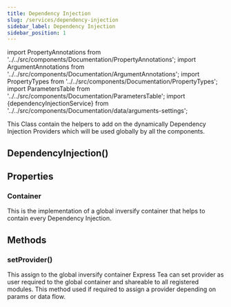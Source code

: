 ```yaml
---
title: Dependency Injection
slug: /services/dependency-injection
sidebar_label: Dependency Injection
sidebar_position: 1
---
```

import PropertyAnnotations from '../../src/components/Documentation/PropertyAnnotations';
import ArgumentAnnotations from '../../src/components/Documentation/ArgumentAnnotations';
import PropertyTypes from '../../src/components/Documentation/PropertyTypes';
import ParametersTable from '../../src/components/Documentation/ParametersTable';
import {dependencyInjectionService} from '../../src/components/Documentation/data/arguments-settings';

This Class contain the helpers to add on the dynamically Dependency Injection Providers which will be used globally by all the components.

## <PropertyAnnotations isConstructor="true"/> DependencyInjection()

## Properties
### <PropertyAnnotations isolationType="public" isStatic="true"/> Container <PropertyTypes type="InversifyContainer"/> 
This is the implementation of a global inversify container that helps to contain every Dependency Injection.
## Methods
### <PropertyAnnotations isolationType="public" isStatic={true} isAsync={false}/> setProvider(<ArgumentAnnotations args={dependencyInjectionService.setProvider}/>)
This assign to the global inversify container Express Tea can set provider as user required to the global container and 
shareable to all registered modules. This method used if required to assign a provider depending on params or data flow.

<ParametersTable args={dependencyInjectionService.setProvider} />